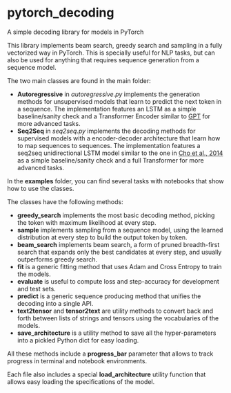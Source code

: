 # pytorch_decoding

A simple decoding library for models in PyTorch

This library implements beam search, greedy search and sampling in a fully vectorized way in PyTorch. This is specially useful for NLP tasks, but can also be used for anything that requires sequence generation from a sequence model.

The two main classes are found in the main folder:

* **Autoregressive** in *autoregressive.py* implements the generation methods for unsupervised models that learn to predict the next token in a sequence. The implementation features an LSTM as a simple baseline/sanity check and a Transformer Encoder similar to [GPT](https://s3-us-west-2.amazonaws.com/openai-assets/research-covers/language-unsupervised/language_understanding_paper.pdf) for more advanced tasks.
* **Seq2Seq** in *seq2seq.py* implements the decoding methods for supervised models with a encoder-decoder architecture that learn how to map sequences to sequences. The implementation features a seq2seq unidirectional LSTM model similar to the one in [Cho et al., 2014](https://arxiv.org/abs/1406.1078) as a simple baseline/sanity check and a full Transformer for more advanced tasks.

In the **examples** folder, you can find several tasks with notebooks that show how to use the classes.

The classes have the following methods:

* **greedy_search** implements the most basic decoding method, picking the token with maximum likelihood at every step.
* **sample** implements sampling from a sequence model, using the learned distribution at every step to build the output token by token.
* **beam_search** implements beam search, a form of pruned breadth-first search that expands only the best candidates at every step, and usually outperforms greedy search.
* **fit** is a generic fitting method that uses Adam and Cross Entropy to train the models.
* **evaluate** is useful to compute loss and step-accuracy for development and test sets.
* **predict** is a generic sequence producing method that unifies the decoding into a single API.
* **text2tensor** and **tensor2text** are utility methods to convert back and forth between lists of strings and tensors using the vocabularies of the models.
* **save_architecture** is a utility method to save all the hyper-parameters into a pickled Python dict for easy loading.

All these methods include a **progress_bar** parameter that allows to track progress in terminal and notebook environments.

Each file also includes a special **load_architecture** utility function that allows easy loading the specifications of the model.
